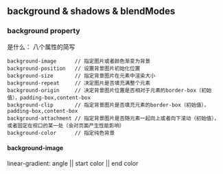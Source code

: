 ## background & shadows & blendModes
### background property 
是什么： 八个属性的简写
```angular2html
background-image      // 指定图片或者颜色渐变为背景
background-position   // 设置背景图片初始化位置
background-size       // 指定背景图片在元素中渲染大小
background-repeat     // 决定图片是否填充满整个元素
background-origin     // 决定背景图片位置是否相对于元素的border-box（初始值），padding-box,content-box
background-clip       // 指定背景图片是否填充元素的border-box（初始值），padding-box,content-box
background-attachment // 指定背景图片是否随元素一起向上或者向下滚动（初始值），或者固定在视口的某一处（会对页面产生性能影响）
background-color      // 指定纯色背景
```
#### background-image
linear-gradient: angle ||  start color || end color

